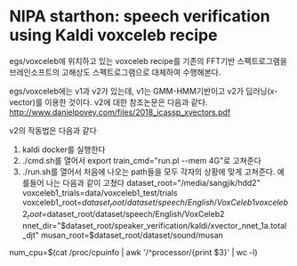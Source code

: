 NIPA starthon: speech verification using Kaldi voxceleb recipe
==============================================================

egs/voxceleb에 위치하고 있는 voxceleb recipe를
기존의 FFT기반 스펙트로그램을 브레인소프트의 고해상도 스펙트로그램으로 대체하여 수행해본다.

egs/voxceleb에는 v1과 v2가 있는데, 
v1는 GMM-HMM기반이고 v2가 딥러닝(x-vector)를 이용한 것이다.
v2에 대한 참조논문은 다음과 같다. http://www.danielpovey.com/files/2018_icassp_xvectors.pdf 

v2의 작동법은 다음과 같다
1. kaldi docker를 실행한다
2. ./cmd.sh를 열어서 export train_cmd="run.pl --mem 4G"로 고쳐준다
3. ./run.sh를 열어서 처음에 나오는 path들을 모두 각자의 상황에 맞게 고쳐준다. 
  예를들어 나는 다음과 같이 고쳤다
dataset_root="/media/sangjik/hdd2"
voxceleb1_trials=data/voxceleb1_test/trials
voxceleb1_root=$dataset_root/dataset/speech/English/VoxCeleb1
voxceleb2_root=$dataset_root/dataset/speech/English/VoxCeleb2
nnet_dir="$dataset_root/speaker_verification/kaldi/xvector_nnet_1a.total_djt"
musan_root=$dataset_root/dataset/sound/musan

num_cpu=$(cat /proc/cpuinfo | awk '/^processor/{print $3}' | wc -l)
